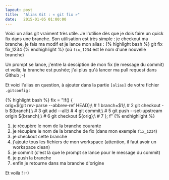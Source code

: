 ```yaml
---
layout: post
title:  "Alias Git : « git fix »"
date:   2015-01-05 01:00:00
---
```


Voici un alias git vraiment très utile. Je l'utilise dès que je dois faire un
quick fix dans une branche. Son utilisation est très simple : je checkout ma
branche, je fais ma modif et je lance mon alias :
{% highlight bash %}
git fix fix_1234
{% endhighlight %}
(où `fix_1234` est le nom d'une nouvelle branche)

Un prompt se lance, j'entre la desciption de mon fix (le message du commit) et
voilà; la branche est pushée; j'ai plus qu'à lancer ma pull request dans Github
;-)

Et voici l'alias en question, à ajouter dans la partie `[alias]` de votre fichier `.gitconfig` :

{% highlight bash %}
fix = "!f() {\
  orig=$(git rev-parse --abbrev-ref HEAD);\ # 1
  branch=$1;\ # 2
  git checkout -b ${branch};\ # 3
  git add --all;\ # 4
  git commit;\ # 5
  git push --set-upstream origin ${branch};\ # 6
  git checkout ${orig};\ # 7
}; f"
{% endhighlight %}

1. je récupère le nom de la branche courante
2. je récupère le nom de la branche de fix (dans mon exemple `fix_1234`)
3. je checkout cette branche
4. j'ajoute tous les fichiers de mon workspace (attention, il faut avoir un workspace clean)
5. je commit (c'est là que le prompt se lance pour le message du commit)
6. je push la branche
7. enfin je retourne dans ma branche d'origine

Et voilà ! :-)
